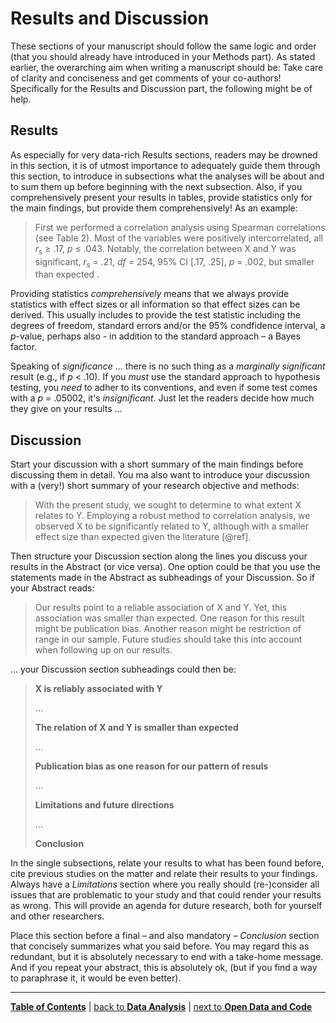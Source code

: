 # Results and Discussion

These sections of your manuscript should follow the same logic and order (that you should already have introduced in your Methods part). 
As stated earlier, the overarching aim when writing a manuscript should be:
Take care of clarity and conciseness and get comments of your co-authors!
Specifically for the Results and Discussion part, the following might be of help.

## Results

As especially for very data-rich Results sections, readers may be drowned in this section, it is of utmost importance to adequately guide them through this section, to introduce in subsections what the analyses will be about and to sum them up before beginning with the next subsection. Also, if you comprehensively present your results in tables, provide statistics only for the main findings, but provide them comprehensively! As an example:

> First we performed a correlation analysis using Spearman correlations (see Table 2). Most of the variables were positively intercorrelated, all *r*<sub>s</sub> &ge; .17, *p* &leq; .043. Notably, the correlation between X and Y was significant, *r*<sub>s</sub> = .21, *df* = 254, 95% CI [.17, .25], *p* = .002, but smaller than expected .

Providing statistics *comprehensively* means that we always provide statistics with effect sizes or all information so that effect sizes can be derived. This usually includes to provide the test statistic including the degrees of freedom, standard errors and/or the 95% condfidence interval, a *p*-value, perhaps also - in addition to the standard approach – a Bayes factor.

Speaking of *significance* ... there is no such thing as a *marginally significant* result (e.g., if *p* < .10). If you *must* use the standard approach to hypothesis testing, you *need* to adher to its conventions, and even if some test comes with a *p* = .05002, it's *insignificant*. Just let the readers decide how much they give on your results ... 

## Discussion

Start your discussion with a short summary of the main findings before discussing them in detail. You ma also want to introduce your discussion with a (very!) short summary of your research objective and methods:

> With the present study, we sought to determine to what extent X relates to Y. Employing a robust method to correlation analysis, we observed X to be significantly related to Y, although with a smaller effect size than expected given the literature [@ref].

Then structure your Discussion section along the lines you discuss your results in the Abstract (or vice versa). One option could be that you use the statements made in the Abstract as subheadings of your Discussion. So if your Abstract reads:

> Our results point to a reliable association of X and Y. Yet, this association was smaller than expected. One reason for this result might be publication bias. Another reason might be restriction of range in our sample. Future studies should take this into account when following up on our results.

... your Discussion section subheadings could then be:

> **X is reliably associated with Y**
>
>...
>
> **The relation of X and Y is smaller than expected**
>
>...
>
> **Publication bias as one reason for our pattern of resuls**
>
> ...
>
> **Limitations and future directions**
>
>...
>
> **Conclusion**

In the single subsections, relate your results to what has been found before, cite previous studies on the matter and relate their results to your findings. Always have a *Limitations* section where you really should (re-)consider all issues that are problematic to your study and that could render your results as wrong. This will provide an agenda for duture research, both for yourself and other researchers. 

Place this section before a final – and also mandatory – *Conclusion* section that concisely summarizes what you said before. You may regard this as redundant, but it is absolutely necessary to end with a take-home message. And if you repeat your abstract, this is absolutely ok, (but if you find a way to paraphrase it, it would be even better).

---

[**Table of Contents**](#README.md) | [back to **Data Analysis**](12_Data_analysis.md) | [next to **Open Data and Code**](14_Open_data_and_code.md)


